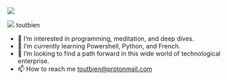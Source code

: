 <img src="https://toutbien/toutbien/blob/181d3f9caaef6dce2ba9006e84dc2bd212c86b26/Black%20Abstract%20We%20Are%20Hiring%20LinkedIn%20Banner.png" />
      
      
<img src="https://img.shields.io/badge/Discord-7289DA?style=for-the-badge&logo=discord&logoColor=white" /> toutbien</p>

- 👀 I’m interested in programming, meditation, and deep dives.
- 🌱 I’m currently learning Powershell, Python, and French.
- 💞️ I’m looking to find a path forward in this wide world of technological enterprise.
- 📫 How to reach me toutbien@protonmail.com

<!---
toutbien/toutbien is a ✨ special ✨ repository because its `README.md` (this file) appears on your GitHub profile.
You can click the Preview link to take a look at your changes.
--->
